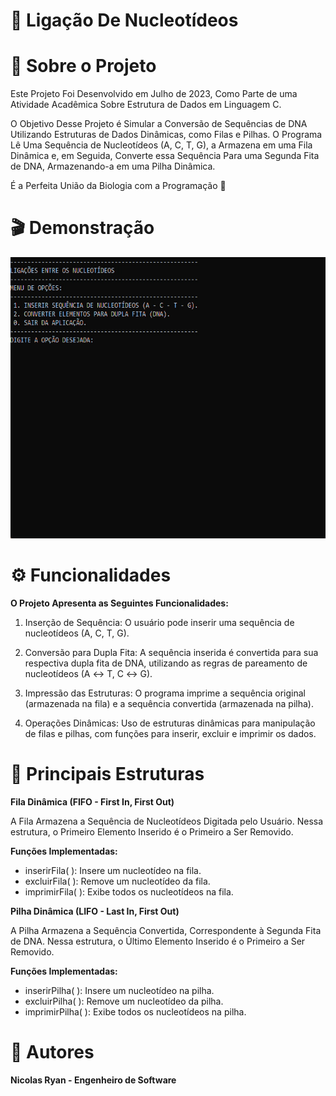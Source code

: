 # 🧬 Ligação De Nucleotídeos 

# 📌 Sobre o Projeto 

Este Projeto Foi Desenvolvido em Julho de 2023, Como Parte de uma Atividade Acadêmica Sobre Estrutura de Dados em Linguagem C. 

O Objetivo Desse Projeto é Simular a Conversão de Sequências de DNA Utilizando Estruturas de Dados Dinâmicas, como Filas e Pilhas. O Programa Lê Uma Sequência de Nucleotídeos (A, C, T, G), a Armazena em uma Fila Dinâmica e, em Seguida, Converte essa Sequência Para uma Segunda Fita de DNA, Armazenando-a em uma Pilha Dinâmica.

É a Perfeita União da Biologia com a Programação 🍃

# 🎬 Demonstração 

<p align="center">
  <img width="600" height="450" src="assets/ligação-de-nucleotideos (GIF).gif">
</p>

# ⚙️ Funcionalidades

**O Projeto Apresenta as Seguintes Funcionalidades:**

1. Inserção de Sequência: O usuário pode inserir uma sequência de nucleotídeos (A, C, T, G).

2. Conversão para Dupla Fita: A sequência inserida é convertida para sua respectiva dupla fita de DNA, utilizando as regras de pareamento de nucleotídeos (A ↔ T, C ↔ G).
   
3. Impressão das Estruturas: O programa imprime a sequência original (armazenada na fila) e a sequência convertida (armazenada na pilha).

4. Operações Dinâmicas: Uso de estruturas dinâmicas para manipulação de filas e pilhas, com funções para inserir, excluir e imprimir os dados.

# 🔗 Principais Estruturas 

**Fila Dinâmica (FIFO - First In, First Out)**

A Fila Armazena a Sequência de Nucleotídeos Digitada pelo Usuário. Nessa estrutura, o Primeiro Elemento Inserido é o Primeiro a Ser Removido.

**Funções Implementadas:**

- inserirFila( ): Insere um nucleotídeo na fila.
- excluirFila( ): Remove um nucleotídeo da fila.
- imprimirFila( ): Exibe todos os nucleotídeos na fila.
  
**Pilha Dinâmica (LIFO - Last In, First Out)**

A Pilha Armazena a Sequência Convertida, Correspondente à Segunda Fita de DNA. Nessa estrutura, o Último Elemento Inserido é o Primeiro a Ser Removido.

**Funções Implementadas:**

- inserirPilha( ): Insere um nucleotídeo na pilha.
- excluirPilha( ): Remove um nucleotídeo da pilha.
- imprimirPilha( ): Exibe todos os nucleotídeos na pilha.

# 📄 Autores 
**Nicolas Ryan - Engenheiro de Software** 



